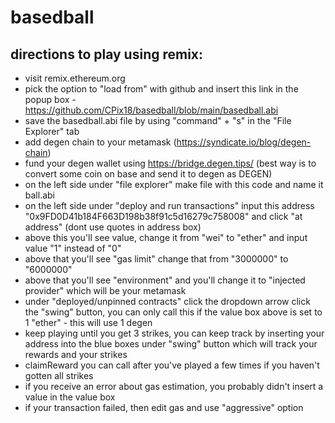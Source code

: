 # basedball

## directions to play using remix:
- visit remix.ethereum.org
- pick the option to "load from" with github and insert this link in the popup box - https://github.com/CPix18/basedball/blob/main/basedball.abi
- save the basedball.abi file by using "command" + "s" in the "File Explorer" tab
- add degen chain to your metamask (https://syndicate.io/blog/degen-chain)
- fund your degen wallet using https://bridge.degen.tips/ (best way is to convert some coin on base and send it to degen as DEGEN)
- on the left side under "file explorer" make file with this code and name it ball.abi
- on the left side under "deploy and run transactions" input this address "0x9FD0D41b184F663D198b38f91c5d16279c758008" and click "at address" (dont use quotes in address box)
- above this you'll see value, change it from "wei" to "ether" and input value "1" instead of "0"
- above that you'll see "gas limit" change that from "3000000" to "6000000"
- above that you'll see "environment" and you'll change it to "injected provider" which will be your metamask
- under "deployed/unpinned contracts" click the dropdown arrow click the "swing" button, you can only call this if the value box above is set to 1 "ether" - this will use 1 degen
- keep playing until you get 3 strikes, you can keep track by inserting your address into the blue boxes under "swing" button which will track your rewards and your strikes
- claimReward you can call after you've played a few times if you haven't gotten all strikes
- if you receive an error about gas estimation, you probably didn't insert a value in the value box
- if your transaction failed, then edit gas and use "aggressive" option
